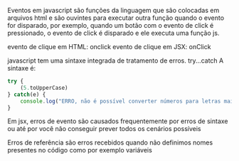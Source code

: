 Eventos em javascript são funções da linguagem que são colocadas em arquivos html e são ouvintes para executar outra função quando o evento for disparado, por exemplo, quando um botão com o evento de click é pressionado, o evento de click é disparado e ele executa uma função js.

evento de clique em HTML: onclick
evento de clique em JSX: onClick

javascript tem uma sintaxe integrada de tratamento de erros. try...catch
A sintaxe é:
```js
try {
    (5.toUpperCase)
} catch(e) {
    console.log("ERRO, não é possível converter números para letras maiúsculas", e)
}
```
Em jsx, erros de evento são causados frequentemente por erros de sintaxe ou até por você não conseguir prever todos os cenários possíveis 

Erros de referência são erros recebidos quando não definimos nomes presentes no código como por exemplo variáveis

